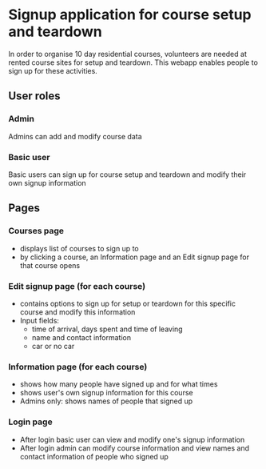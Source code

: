 # Signup application for course setup and teardown

In order to organise 10 day residential courses, volunteers are needed at rented course sites for setup and teardown. This webapp enables people to sign up for these activities.

## User roles
### Admin
Admins can add and modify course data
### Basic user
Basic users can sign up for course setup and teardown and modify their own signup information

## Pages

### Courses page

- displays list of courses to sign up to
- by clicking a course, an Information page and an Edit signup page for that course opens

### Edit signup page (for each course)
- contains options to sign up for setup or teardown for this specific course and modify this information
- Input fields:
    - time of arrival, days spent and time of leaving
    - name and contact information
    - car or no car

### Information page (for each course)
- shows how many people have signed up and for what times
- shows user's own signup information for this course
- Admins only: shows names of people that signed up

### Login page
- After login basic user can view and modify one's signup information
- After login admin can modify course information and view names and contact information of people who signed up

